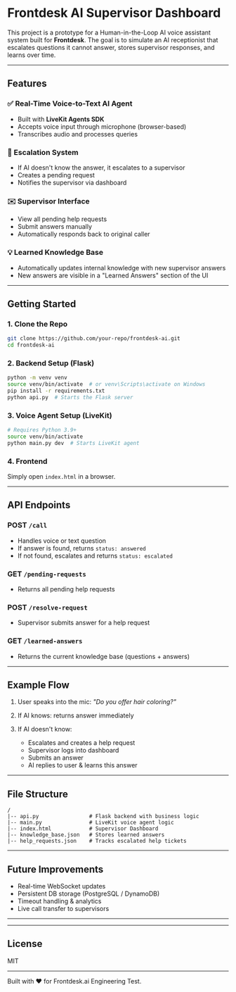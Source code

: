 # Frontdesk AI Supervisor Dashboard

This project is a prototype for a Human-in-the-Loop AI voice assistant system built for **Frontdesk**. The goal is to simulate an AI receptionist that escalates questions it cannot answer, stores supervisor responses, and learns over time.

---

## Features

### ✅ Real-Time Voice-to-Text AI Agent

* Built with **LiveKit Agents SDK**
* Accepts voice input through microphone (browser-based)
* Transcribes audio and processes queries

### 🧱 Escalation System

* If AI doesn't know the answer, it escalates to a supervisor
* Creates a pending request
* Notifies the supervisor via dashboard

### ✉️ Supervisor Interface

* View all pending help requests
* Submit answers manually
* Automatically responds back to original caller

### 💡 Learned Knowledge Base

* Automatically updates internal knowledge with new supervisor answers
* New answers are visible in a "Learned Answers" section of the UI

---

## Getting Started

### 1. Clone the Repo

```bash
git clone https://github.com/your-repo/frontdesk-ai.git
cd frontdesk-ai
```

### 2. Backend Setup (Flask)

```bash
python -m venv venv
source venv/bin/activate  # or venv\Scripts\activate on Windows
pip install -r requirements.txt
python api.py  # Starts the Flask server
```

### 3. Voice Agent Setup (LiveKit)

```bash
# Requires Python 3.9+
source venv/bin/activate
python main.py dev  # Starts LiveKit agent
```

### 4. Frontend

Simply open `index.html` in a browser.

---

## API Endpoints

### POST `/call`

* Handles voice or text question
* If answer is found, returns `status: answered`
* If not found, escalates and returns `status: escalated`

### GET `/pending-requests`

* Returns all pending help requests

### POST `/resolve-request`

* Supervisor submits answer for a help request

### GET `/learned-answers`

* Returns the current knowledge base (questions + answers)

---

## Example Flow

1. User speaks into the mic: *"Do you offer hair coloring?"*
2. If AI knows: returns answer immediately
3. If AI doesn't know:

   * Escalates and creates a help request
   * Supervisor logs into dashboard
   * Submits an answer
   * AI replies to user & learns this answer

---

## File Structure

```
/
|-- api.py                # Flask backend with business logic
|-- main.py               # LiveKit voice agent logic
|-- index.html            # Supervisor Dashboard
|-- knowledge_base.json   # Stores learned answers
|-- help_requests.json    # Tracks escalated help tickets
```

---

## Future Improvements

* Real-time WebSocket updates
* Persistent DB storage (PostgreSQL / DynamoDB)
* Timeout handling & analytics
* Live call transfer to supervisors

---



---

## License

MIT

---

Built with ❤️ for Frontdesk.ai Engineering Test.

